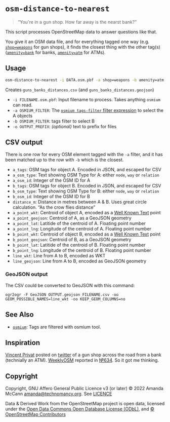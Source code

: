 # `osm-distance-to-nearest`

> “You're in a gun shop. How far away is the nearst bank?”

This script processes OpenStreetMap data to answer questions like that. 

You give it an OSM data file, and for everything tagged one way (e.g. [`shop=weapons`](https://wiki.openstreetmap.org/wiki/Tag:shop%3Dweapons) for gun shops), it finds the closest thing with the other tag(s) ([`amenity=bank`](https://wiki.openstreetmap.org/wiki/Tag:amenity%3Dbank) for banks, [`amenity=atm`](https://wiki.openstreetmap.org/wiki/Tag:amenity%3Datm) for ATMs).

## Usage

```bash
osm-distance-to-nearest -i DATA.osm.pbf -a shop=weapons -b amenity=atm,bank -o guns_banks_
```

Creates `guns_banks_distances.csv` (and `guns_banks_distances.geojson`)

* `-i FILENAME.osm.pbf`:  Input filename to process. Takes anything `osmium` can read.
* `-a OSMIUM_FILTER`: The [`osmium tags-filter` filter expression](https://osmcode.org/osmium-tool/manual.html#filtering-by-tags) to select the A objects
* `-b OSMIUM_FILTER`: tags filter to select B
* `-o OUTPUT_PREFIX`: *(optional)* text to prefix for files

## CSV output

There is one row for every OSM element tagged with the `-a` filter, and it has
been matched up to the row with `-b` which is the closest.

* `a_tags`: OSM tags for object A. Encoded in JSON, and escaped for CSV
* `a_osm_type`: Text showing OSM Type for A: either `node`, `way` or `relation`
* `a_osm_id`: Integer of the OSM ID for A
* `b_tags`: OSM tags for object B. Encoded in JSON, and escaped for CSV
* `b_osm_type`: Text showing OSM Type for B: either `node`, `way` or `relation`
* `b_osm_id`: Integer of the OSM ID for B
* `distance_m`: Distance in metres between A & B. Uses great circle calculation. “As the crow flies distance”
* `a_point_wkt`: Centroid of object A, encoded as a [Well Known Text](https://en.wikipedia.org/wiki/Well-known_text_representation_of_geometry) point
* `a_point_geojson`: Centroid of A, as a GeoJSON geometry
* `a_point_lat`: Latitide of the centroid of A. Floating point number
* `a_point_lng`: Longitude of the centroid of A. Floating point number
* `b_point_wkt`: Centroid of object B, encoded as a [Well Known Text](https://en.wikipedia.org/wiki/Well-known_text_representation_of_geometry) point
* `b_point_geojson`: Centroid of B, as a GeoJSON geometry
* `b_point_lat`: Latitide of the centroid of B. Floating point number
* `b_point_lng`: Longitude of the centroid of B. Floating point number
* `line_wkt`: Line from A to B, encoded as WKT
* `line_geojson`: Line from A to B, encoded as GeoJSON geometry

### GeoJSON output

The CSV could be converted to GeoJSON with this command:

	ogr2ogr -F GeoJSON OUTPUT.geojson FILENAME.csv -oo GEOM_POSSIBLE_NAMES=line_wkt -oo KEEP_GEOM_COLUMNS=no

## See Also

* [`osmium`](https://osmcode.org/osmium-tool/): Tags are filtered with osmium tool.

## Inspiration

[Vincent Privat](https://wiki.openstreetmap.org/wiki/User:Don-vip) posted on [twitter](https://twitter.com/VincentPrivat/status/1567689683022319616) of a gun shop across the road from a bank (technially an ATM). [WeeklyOSM](https://weeklyosm.eu) reported in [№634](https://weeklyosm.eu/archives/15945). So it got me thinking.

## Copyright

Copyright, GNU Affero General Public Licence v3 (or later) © 2022 Amanda McCann <amanda@technomancy.org>. See [LICENCE](./LICENCE)

Data & Derived Work from the OpenStreetMap project is open data, licensed under the [Open Data Commons Open Database License (ODbL)](https://opendatacommons.org/licenses/odbl/), and [© OpenStreetMap Contributors](https://www.openstreetmap.org/copyright)
